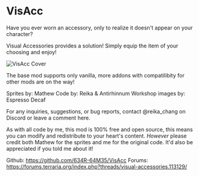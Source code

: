 # VisAcc
Have you ever worn an accessory, only to realize it doesn't appear on your character?

Visual Accessories provides a solution! Simply equip the item of your choosing and enjoy!

![VisAcc Cover](https://cdn.discordapp.com/attachments/950765272925622283/1013564895154929794/1.png)

The base mod supports only vanilla, more addons with compatilibity for other mods are on the way!

Sprites by: Mathew
Code by: Reika & Antirhinnum
Workshop images by: Espresso Decaf

For any inquiries, suggestions, or bug reports, contact @reika_chang on Discord or leave a comment here.

As with all code by me, this mod is 100% free and open source, this means you can modify and redistribute to your heart's content. 
*However* please credit both Mathew for the sprites and me for the original code. It'd also be appreciated if you told me about it!

Github: https://github.com/634R-64M35/VisAcc
Forums: https://forums.terraria.org/index.php?threads/visual-accessories.113129/